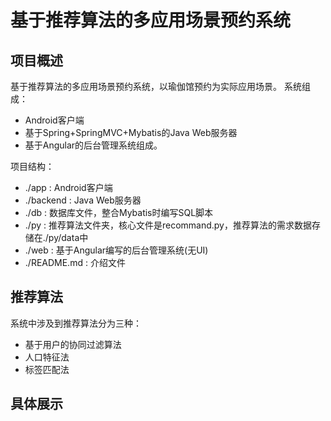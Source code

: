 # 基于推荐算法的多应用场景预约系统

## 项目概述
基于推荐算法的多应用场景预约系统，以瑜伽馆预约为实际应用场景。
系统组成：
- Android客户端
- 基于Spring+SpringMVC+Mybatis的Java Web服务器
- 基于Angular的后台管理系统组成。

项目结构：
- ./app : Android客户端
- ./backend : Java Web服务器
- ./db : 数据库文件，整合Mybatis时编写SQL脚本
- ./py : 推荐算法文件夹，核心文件是recommand.py，推荐算法的需求数据存储在./py/data中
- ./web : 基于Angular编写的后台管理系统(无UI)
- ./README.md : 介绍文件

## 推荐算法
系统中涉及到推荐算法分为三种：
- 基于用户的协同过滤算法
- 人口特征法
- 标签匹配法

## 具体展示
